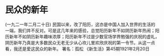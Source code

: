# 民众的新年
(一九二一年二月二十日)
民国以来，改了阳历，这亦是中国人加入世界的生活的一端，我们并不反对。可是这几年来的感验，总觉阳历新年不如阴历新年热闹；阳历新年不如阴历新年趣味浓厚；阳历新年不过是少数官场学界勉强的庆祝的虚礼，阴历新年乃真是大多数民众无老无少从心坎儿里欢欣庆祝的第一令节。从这一点看，我还是爱这民众的新年。
署名：孤松
《新生活》第45期1921年2月20日
